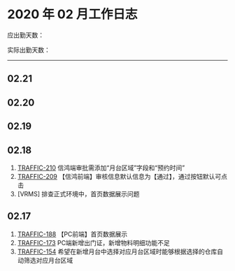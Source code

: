 # 2020 年 02 月工作日志

应出勤天数：

实际出勤天数：

----

## 02.21

## 02.20

## 02.19

## 02.18

1. [TRAFFIC-210](http://jira.hisense.com/browse/TRAFFIC-210) 信鸿端审批需添加“月台区域”字段和“预约时间”
2. [TRAFFIC-209](http://jira.hisense.com/browse/TRAFFIC-209) 【信鸿前端】审核信息默认信息为【通过】，通过按钮默认可点击
3. [VRMS] 排查正式环境中，首页数据展示问题

## 02.17

1. [TRAFFIC-188](http://jira.hisense.com/browse/TRAFFIC-188) 【PC前端】首页数据展示
2. [TRAFFIC-173](http://jira.hisense.com/browse/TRAFFIC-173) PC端新增出门证，新增物料明细功能不足
3. [TRAFFIC-154](http://jira.hisense.com/browse/TRAFFIC-154) 希望在新增月台中选择对应月台区域时能够根据选择的仓库自动筛选对应月台区域
